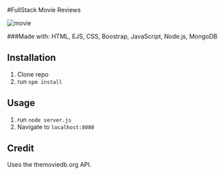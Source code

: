 #FullStack Movie Reviews

![movie](https://user-images.githubusercontent.com/69063941/93758305-2de86700-fbd6-11ea-9637-f1e71835cd78.png)

###Made with:
 HTML, EJS, CSS, Boostrap, JavaScript, Node.js, MongoDB

## Installation

1. Clone repo
2. run `npm install`

## Usage

1. run `node server.js`
2. Navigate to `localhost:8080`

## Credit
Uses the themoviedb.org API.
